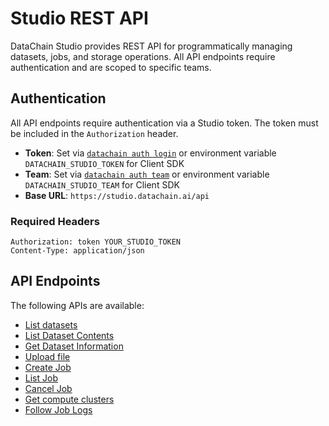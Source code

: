 # Studio REST API

DataChain Studio provides REST API for programmatically managing datasets, jobs, and storage operations. All API endpoints require authentication and are scoped to specific teams.

## Authentication

All API endpoints require authentication via a Studio token. The token must be included in the `Authorization` header.

- **Token**: Set via [`datachain auth login`](../../../commands/auth/login.md) or environment variable `DATACHAIN_STUDIO_TOKEN` for Client SDK
- **Team**: Set via [`datachain auth team`](../../../commands/auth/team.md) or environment variable `DATACHAIN_STUDIO_TEAM` for Client SDK
- **Base URL**: `https://studio.datachain.ai/api`

### Required Headers
```http
Authorization: token YOUR_STUDIO_TOKEN
Content-Type: application/json
```

## API Endpoints
The following APIs are available:

- [List datasets](../../../references/studio/api/datasets.md#list-datasets)
- [List Dataset Contents](../../../references/studio/api/datasets.md#list-dataset-contents)
- [Get Dataset Information](../../../references/studio/api/datasets.md#get-dataset-information)
- [Upload file](../../../references/studio/api/jobs.md#upload-file)
- [Create Job](../../../references/studio/api/jobs.md#create-job)
- [List Job](../../../references/studio/api/jobs.md#list-jobs)
- [Cancel Job](../../../references/studio/api/jobs.md#cancel-job)
- [Get compute clusters](../../../references/studio/api/jobs.md#get-compute-clusters)
- [Follow Job Logs](../../../references/studio/api/jobs.md#follow-job-logs-websocket)
